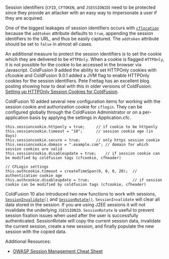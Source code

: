 Session identifiers (`CFID`, `CFTOKEN`, and `JSESSIONID`) need to be protected
since they provide an attacker with an easy way to impersonate a user if
they are acquired.

One of the biggest leakages of session identifiers occurs with
[`cflocation`](https://cfdocs.org/cflocation) because the `addtoken` attribute defaults to `true`, appending
the session identifiers to the URL, and thus be easily captured. The
`addtoken` attribute should be set to `false` in almost all cases.

An additional measure to protect the session identifiers is to set the
cookie which they are delivered to be `HTTPOnly`. When a cookie is flagged
`HTTPOnly`, it is not possible for the cookie to be accessed in the
browser via Javascript. ColdFusion 9 added the ability to set HTTPOnly
cookies with cfcookie and ColdFusion 9.0.1 added a JVM flag to enable
HTTPOnly cookies for the session identifiers. Pete Freitag has an
excellent blog posting showing how to deal with this in older versions
of ColdFusion: [Setting up HTTPOnly Session Cookies for
ColdFusion](http://www.petefreitag.com/item/764.cfm).

ColdFusion 10 added several new configuration items for working with the
session cookie and authorization cookie for `cflogin`. They can be
configured globally through the ColdFusion Administrator or on a
per-application basis by applying the settings in Application.cfc.

    
    this.sessioncookie.httponly = true;     // if cookie to be httponly
    this.sessioncookie.timeout = "10";      // session cookie age (in days)
    this.sessioncookie.secure = true;       // only https session cookie
    this.sessioncookie.domain = ".example.com"; // domain for which session cookies are valid
    this.sessioncookie.disableupdate = true;    // if session cookie can be modified by coldfusion tags (cfcookie, cfheader)

    // CFLogin settings
    this.authcookie.timeout = createTimeSpan(0, 0, 0, 20);  // authentication cookie age
    this.authcookie.disableupdate = true;                   // if session cookie can be modified by coldfusion tags (cfcookie, cfheader)
    

ColdFusion 10 also introduced two new functions to work with sessions,
[`SessionInvalidate()`](https://cfdocs.org/sessioninvalidate) and [`SessionRotate()`](https://cfdocs.org/sessionrotate). `SessionInvalidate` will clear
all data stored in the session. If you are using J2EE sessions it will
not invalidate the underlying `JSESSIONID`. `SessionRotate` is useful to
prevent session fixation issues when used after the user is successfully
authenticated. SessionRotate will copy the current session data,
invalidate the current session, create a new session, and finally
populate the new session with the copied data.

Additional Resources:

-   [OWASP Session Management Cheat
    Sheet](https://www.owasp.org/index.php/Session_Management_Cheat_Sheet)

